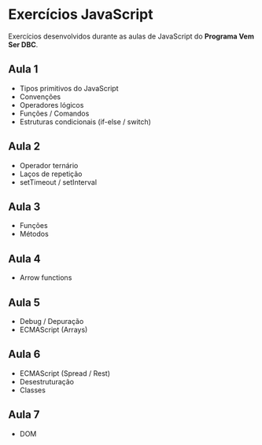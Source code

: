 # Exercícios JavaScript

Exercícios desenvolvidos durante as aulas de JavaScript do **Programa Vem Ser DBC**.

## Aula 1

- Tipos primitivos do JavaScript
- Convenções
- Operadores lógicos
- Funções / Comandos
- Estruturas condicionais (if-else / switch)

## Aula 2

- Operador ternário
- Laços de repetição
- setTimeout / setInterval

## Aula 3

- Funções
- Métodos

## Aula 4

- Arrow functions

## Aula 5

- Debug / Depuração
- ECMAScript (Arrays)

## Aula 6
- ECMAScript (Spread / Rest)
- Desestruturação
- Classes

## Aula 7
- DOM